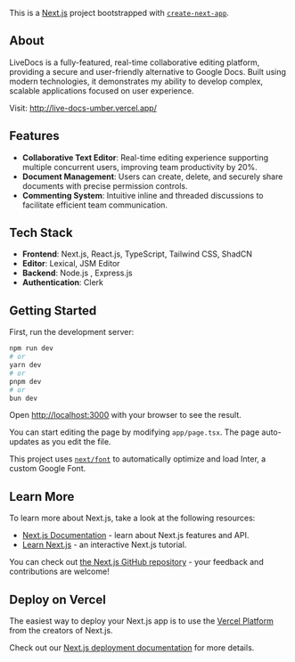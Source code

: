 This is a [Next.js](https://nextjs.org/) project bootstrapped with [`create-next-app`](https://github.com/vercel/next.js/tree/canary/packages/create-next-app).

## About
LiveDocs is a fully-featured, real-time collaborative editing platform, providing a secure and user-friendly alternative to Google Docs. Built using modern technologies, it demonstrates my ability to develop complex, scalable applications focused on user experience.

Visit: http://live-docs-umber.vercel.app/

## Features
- **Collaborative Text Editor**: Real-time editing experience supporting multiple concurrent users, improving team productivity by 20%.
- **Document Management**: Users can create, delete, and securely share documents with precise permission controls.
- **Commenting System**: Intuitive inline and threaded discussions to facilitate efficient team communication.
  
## Tech Stack

- **Frontend**: Next.js, React.js, TypeScript, Tailwind CSS, ShadCN
- **Editor**: Lexical, JSM Editor
- **Backend**: Node.js , Express.js 
- **Authentication**: Clerk



## Getting Started

First, run the development server:

```bash
npm run dev
# or
yarn dev
# or
pnpm dev
# or
bun dev
```

Open [http://localhost:3000](http://localhost:3000) with your browser to see the result.

You can start editing the page by modifying `app/page.tsx`. The page auto-updates as you edit the file.

This project uses [`next/font`](https://nextjs.org/docs/basic-features/font-optimization) to automatically optimize and load Inter, a custom Google Font.

## Learn More

To learn more about Next.js, take a look at the following resources:

- [Next.js Documentation](https://nextjs.org/docs) - learn about Next.js features and API.
- [Learn Next.js](https://nextjs.org/learn) - an interactive Next.js tutorial.

You can check out [the Next.js GitHub repository](https://github.com/vercel/next.js/) - your feedback and contributions are welcome!

## Deploy on Vercel

The easiest way to deploy your Next.js app is to use the [Vercel Platform](https://vercel.com/new?utm_medium=default-template&filter=next.js&utm_source=create-next-app&utm_campaign=create-next-app-readme) from the creators of Next.js.

Check out our [Next.js deployment documentation](https://nextjs.org/docs/deployment) for more details.
